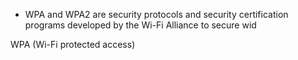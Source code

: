 - WPA and WPA2 are security protocols and security certification programs developed by the Wi-Fi Alliance to secure wid

WPA (Wi-Fi protected access)
